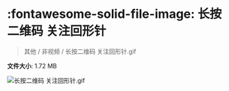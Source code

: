 # :fontawesome-solid-file-image: 长按二维码 关注回形针

> 其他 / 非视频 / 长按二维码 关注回形针.gif

**文件大小**: 1.72 MB

<img src="https://file.hsyhx.top/archive/其他/非视频/长按二维码 关注回形针.gif"  alt="长按二维码 关注回形针.gif" />